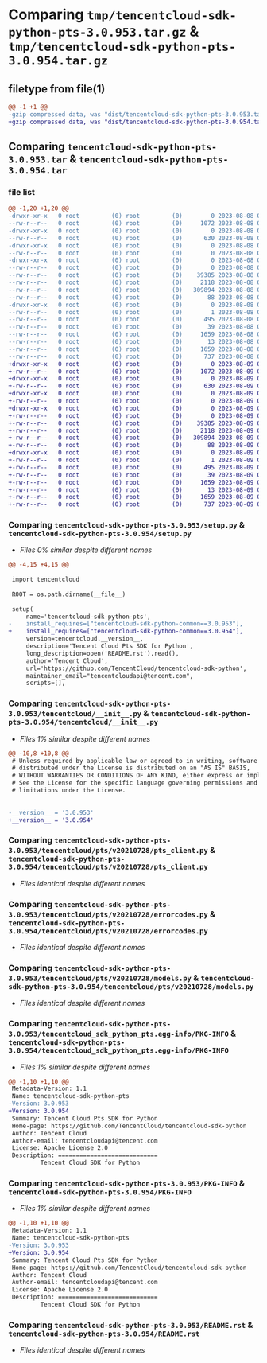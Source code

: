 # Comparing `tmp/tencentcloud-sdk-python-pts-3.0.953.tar.gz` & `tmp/tencentcloud-sdk-python-pts-3.0.954.tar.gz`

## filetype from file(1)

```diff
@@ -1 +1 @@
-gzip compressed data, was "dist/tencentcloud-sdk-python-pts-3.0.953.tar", last modified: Tue Aug  8 00:30:18 2023, max compression
+gzip compressed data, was "dist/tencentcloud-sdk-python-pts-3.0.954.tar", last modified: Wed Aug  9 00:30:18 2023, max compression
```

## Comparing `tencentcloud-sdk-python-pts-3.0.953.tar` & `tencentcloud-sdk-python-pts-3.0.954.tar`

### file list

```diff
@@ -1,20 +1,20 @@
-drwxr-xr-x   0 root         (0) root         (0)        0 2023-08-08 00:30:18.000000 tencentcloud-sdk-python-pts-3.0.953/
--rw-r--r--   0 root         (0) root         (0)     1072 2023-08-08 00:30:18.000000 tencentcloud-sdk-python-pts-3.0.953/setup.py
-drwxr-xr-x   0 root         (0) root         (0)        0 2023-08-08 00:30:18.000000 tencentcloud-sdk-python-pts-3.0.953/tencentcloud/
--rw-r--r--   0 root         (0) root         (0)      630 2023-08-08 00:30:18.000000 tencentcloud-sdk-python-pts-3.0.953/tencentcloud/__init__.py
-drwxr-xr-x   0 root         (0) root         (0)        0 2023-08-08 00:30:18.000000 tencentcloud-sdk-python-pts-3.0.953/tencentcloud/pts/
--rw-r--r--   0 root         (0) root         (0)        0 2023-08-08 00:30:18.000000 tencentcloud-sdk-python-pts-3.0.953/tencentcloud/pts/__init__.py
-drwxr-xr-x   0 root         (0) root         (0)        0 2023-08-08 00:30:18.000000 tencentcloud-sdk-python-pts-3.0.953/tencentcloud/pts/v20210728/
--rw-r--r--   0 root         (0) root         (0)        0 2023-08-08 00:30:18.000000 tencentcloud-sdk-python-pts-3.0.953/tencentcloud/pts/v20210728/__init__.py
--rw-r--r--   0 root         (0) root         (0)    39385 2023-08-08 00:30:18.000000 tencentcloud-sdk-python-pts-3.0.953/tencentcloud/pts/v20210728/pts_client.py
--rw-r--r--   0 root         (0) root         (0)     2118 2023-08-08 00:30:18.000000 tencentcloud-sdk-python-pts-3.0.953/tencentcloud/pts/v20210728/errorcodes.py
--rw-r--r--   0 root         (0) root         (0)   309894 2023-08-08 00:30:18.000000 tencentcloud-sdk-python-pts-3.0.953/tencentcloud/pts/v20210728/models.py
--rw-r--r--   0 root         (0) root         (0)       88 2023-08-08 00:30:18.000000 tencentcloud-sdk-python-pts-3.0.953/setup.cfg
-drwxr-xr-x   0 root         (0) root         (0)        0 2023-08-08 00:30:18.000000 tencentcloud-sdk-python-pts-3.0.953/tencentcloud_sdk_python_pts.egg-info/
--rw-r--r--   0 root         (0) root         (0)        1 2023-08-08 00:30:18.000000 tencentcloud-sdk-python-pts-3.0.953/tencentcloud_sdk_python_pts.egg-info/dependency_links.txt
--rw-r--r--   0 root         (0) root         (0)      495 2023-08-08 00:30:18.000000 tencentcloud-sdk-python-pts-3.0.953/tencentcloud_sdk_python_pts.egg-info/SOURCES.txt
--rw-r--r--   0 root         (0) root         (0)       39 2023-08-08 00:30:18.000000 tencentcloud-sdk-python-pts-3.0.953/tencentcloud_sdk_python_pts.egg-info/requires.txt
--rw-r--r--   0 root         (0) root         (0)     1659 2023-08-08 00:30:18.000000 tencentcloud-sdk-python-pts-3.0.953/tencentcloud_sdk_python_pts.egg-info/PKG-INFO
--rw-r--r--   0 root         (0) root         (0)       13 2023-08-08 00:30:18.000000 tencentcloud-sdk-python-pts-3.0.953/tencentcloud_sdk_python_pts.egg-info/top_level.txt
--rw-r--r--   0 root         (0) root         (0)     1659 2023-08-08 00:30:18.000000 tencentcloud-sdk-python-pts-3.0.953/PKG-INFO
--rw-r--r--   0 root         (0) root         (0)      737 2023-08-08 00:30:18.000000 tencentcloud-sdk-python-pts-3.0.953/README.rst
+drwxr-xr-x   0 root         (0) root         (0)        0 2023-08-09 00:30:18.000000 tencentcloud-sdk-python-pts-3.0.954/
+-rw-r--r--   0 root         (0) root         (0)     1072 2023-08-09 00:30:18.000000 tencentcloud-sdk-python-pts-3.0.954/setup.py
+drwxr-xr-x   0 root         (0) root         (0)        0 2023-08-09 00:30:18.000000 tencentcloud-sdk-python-pts-3.0.954/tencentcloud/
+-rw-r--r--   0 root         (0) root         (0)      630 2023-08-09 00:30:18.000000 tencentcloud-sdk-python-pts-3.0.954/tencentcloud/__init__.py
+drwxr-xr-x   0 root         (0) root         (0)        0 2023-08-09 00:30:18.000000 tencentcloud-sdk-python-pts-3.0.954/tencentcloud/pts/
+-rw-r--r--   0 root         (0) root         (0)        0 2023-08-09 00:30:18.000000 tencentcloud-sdk-python-pts-3.0.954/tencentcloud/pts/__init__.py
+drwxr-xr-x   0 root         (0) root         (0)        0 2023-08-09 00:30:18.000000 tencentcloud-sdk-python-pts-3.0.954/tencentcloud/pts/v20210728/
+-rw-r--r--   0 root         (0) root         (0)        0 2023-08-09 00:30:18.000000 tencentcloud-sdk-python-pts-3.0.954/tencentcloud/pts/v20210728/__init__.py
+-rw-r--r--   0 root         (0) root         (0)    39385 2023-08-09 00:30:18.000000 tencentcloud-sdk-python-pts-3.0.954/tencentcloud/pts/v20210728/pts_client.py
+-rw-r--r--   0 root         (0) root         (0)     2118 2023-08-09 00:30:18.000000 tencentcloud-sdk-python-pts-3.0.954/tencentcloud/pts/v20210728/errorcodes.py
+-rw-r--r--   0 root         (0) root         (0)   309894 2023-08-09 00:30:18.000000 tencentcloud-sdk-python-pts-3.0.954/tencentcloud/pts/v20210728/models.py
+-rw-r--r--   0 root         (0) root         (0)       88 2023-08-09 00:30:18.000000 tencentcloud-sdk-python-pts-3.0.954/setup.cfg
+drwxr-xr-x   0 root         (0) root         (0)        0 2023-08-09 00:30:18.000000 tencentcloud-sdk-python-pts-3.0.954/tencentcloud_sdk_python_pts.egg-info/
+-rw-r--r--   0 root         (0) root         (0)        1 2023-08-09 00:30:18.000000 tencentcloud-sdk-python-pts-3.0.954/tencentcloud_sdk_python_pts.egg-info/dependency_links.txt
+-rw-r--r--   0 root         (0) root         (0)      495 2023-08-09 00:30:18.000000 tencentcloud-sdk-python-pts-3.0.954/tencentcloud_sdk_python_pts.egg-info/SOURCES.txt
+-rw-r--r--   0 root         (0) root         (0)       39 2023-08-09 00:30:18.000000 tencentcloud-sdk-python-pts-3.0.954/tencentcloud_sdk_python_pts.egg-info/requires.txt
+-rw-r--r--   0 root         (0) root         (0)     1659 2023-08-09 00:30:18.000000 tencentcloud-sdk-python-pts-3.0.954/tencentcloud_sdk_python_pts.egg-info/PKG-INFO
+-rw-r--r--   0 root         (0) root         (0)       13 2023-08-09 00:30:18.000000 tencentcloud-sdk-python-pts-3.0.954/tencentcloud_sdk_python_pts.egg-info/top_level.txt
+-rw-r--r--   0 root         (0) root         (0)     1659 2023-08-09 00:30:18.000000 tencentcloud-sdk-python-pts-3.0.954/PKG-INFO
+-rw-r--r--   0 root         (0) root         (0)      737 2023-08-09 00:30:18.000000 tencentcloud-sdk-python-pts-3.0.954/README.rst
```

### Comparing `tencentcloud-sdk-python-pts-3.0.953/setup.py` & `tencentcloud-sdk-python-pts-3.0.954/setup.py`

 * *Files 0% similar despite different names*

```diff
@@ -4,15 +4,15 @@
 
 import tencentcloud
 
 ROOT = os.path.dirname(__file__)
 
 setup(
     name='tencentcloud-sdk-python-pts',
-    install_requires=["tencentcloud-sdk-python-common==3.0.953"],
+    install_requires=["tencentcloud-sdk-python-common==3.0.954"],
     version=tencentcloud.__version__,
     description='Tencent Cloud Pts SDK for Python',
     long_description=open('README.rst').read(),
     author='Tencent Cloud',
     url='https://github.com/TencentCloud/tencentcloud-sdk-python',
     maintainer_email="tencentcloudapi@tencent.com",
     scripts=[],
```

### Comparing `tencentcloud-sdk-python-pts-3.0.953/tencentcloud/__init__.py` & `tencentcloud-sdk-python-pts-3.0.954/tencentcloud/__init__.py`

 * *Files 1% similar despite different names*

```diff
@@ -10,8 +10,8 @@
 # Unless required by applicable law or agreed to in writing, software
 # distributed under the License is distributed on an "AS IS" BASIS,
 # WITHOUT WARRANTIES OR CONDITIONS OF ANY KIND, either express or implied.
 # See the License for the specific language governing permissions and
 # limitations under the License.
 
 
-__version__ = '3.0.953'
+__version__ = '3.0.954'
```

### Comparing `tencentcloud-sdk-python-pts-3.0.953/tencentcloud/pts/v20210728/pts_client.py` & `tencentcloud-sdk-python-pts-3.0.954/tencentcloud/pts/v20210728/pts_client.py`

 * *Files identical despite different names*

### Comparing `tencentcloud-sdk-python-pts-3.0.953/tencentcloud/pts/v20210728/errorcodes.py` & `tencentcloud-sdk-python-pts-3.0.954/tencentcloud/pts/v20210728/errorcodes.py`

 * *Files identical despite different names*

### Comparing `tencentcloud-sdk-python-pts-3.0.953/tencentcloud/pts/v20210728/models.py` & `tencentcloud-sdk-python-pts-3.0.954/tencentcloud/pts/v20210728/models.py`

 * *Files identical despite different names*

### Comparing `tencentcloud-sdk-python-pts-3.0.953/tencentcloud_sdk_python_pts.egg-info/PKG-INFO` & `tencentcloud-sdk-python-pts-3.0.954/tencentcloud_sdk_python_pts.egg-info/PKG-INFO`

 * *Files 1% similar despite different names*

```diff
@@ -1,10 +1,10 @@
 Metadata-Version: 1.1
 Name: tencentcloud-sdk-python-pts
-Version: 3.0.953
+Version: 3.0.954
 Summary: Tencent Cloud Pts SDK for Python
 Home-page: https://github.com/TencentCloud/tencentcloud-sdk-python
 Author: Tencent Cloud
 Author-email: tencentcloudapi@tencent.com
 License: Apache License 2.0
 Description: ============================
         Tencent Cloud SDK for Python
```

### Comparing `tencentcloud-sdk-python-pts-3.0.953/PKG-INFO` & `tencentcloud-sdk-python-pts-3.0.954/PKG-INFO`

 * *Files 1% similar despite different names*

```diff
@@ -1,10 +1,10 @@
 Metadata-Version: 1.1
 Name: tencentcloud-sdk-python-pts
-Version: 3.0.953
+Version: 3.0.954
 Summary: Tencent Cloud Pts SDK for Python
 Home-page: https://github.com/TencentCloud/tencentcloud-sdk-python
 Author: Tencent Cloud
 Author-email: tencentcloudapi@tencent.com
 License: Apache License 2.0
 Description: ============================
         Tencent Cloud SDK for Python
```

### Comparing `tencentcloud-sdk-python-pts-3.0.953/README.rst` & `tencentcloud-sdk-python-pts-3.0.954/README.rst`

 * *Files identical despite different names*

